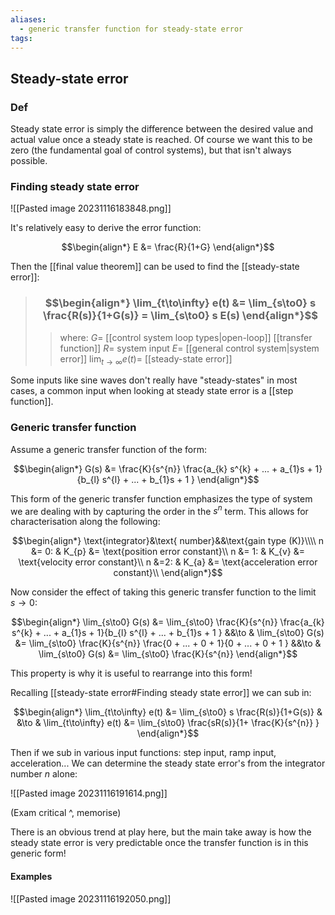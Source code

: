 ```yaml
---
aliases:
  - generic transfer function for steady-state error
tags:
---
```


## Steady-state error

### Def

Steady state error is simply the difference between the desired value and actual value once a steady state is reached. Of course we want this to be zero (the fundamental goal of control systems), but that isn't always possible.

### Finding steady state error

![[Pasted image 20231116183848.png]]

It's relatively easy to derive the error function:

$$\begin{align*}
E &= \frac{R}{1+G}
\end{align*}$$

Then the [[final value theorem]] can be used to find the [[steady-state error]]:

> ### $$\begin{align*} \lim_{t\to\infty} e(t)  &=  \lim_{s\to0} s \frac{R(s)}{1+G(s)}  =  \lim_{s\to0} s E(s) \end{align*}$$
>> where:
>> $G=$ [[control system loop types|open-loop]] [[transfer function]]
>> $R=$ system input
>> $E=$ [[general control system|system error]]
>> $\lim_{t\to\infty} e(t)=$ [[steady-state error]]

Some inputs like sine waves don't really have "steady-states" in most cases, a common input when looking at steady state error is a [[step function]].

### Generic transfer function

Assume a generic transfer function of the form:

$$\begin{align*}
G(s) &= \frac{K}{s^{n}} \frac{a_{k} s^{k} + ... + a_{1}s + 1}{b_{l} s^{l} + ... + b_{1}s + 1 }
\end{align*}$$

This form of the generic transfer function emphasizes the type of system we are dealing with by capturing the order in the $s^{n}$ term. This allows for characterisation along the following:

$$\begin{align*}
\text{integrator}&\text{ number}&&\text{gain type (K)}\\\\
n &= 0: & K_{p} &= \text{position error constant}\\
n &= 1: & K_{v} &= \text{velocity error constant}\\
n &=2: & K_{a} &= \text{acceleration error constant}\\
\end{align*}$$

Now consider the effect of taking this generic transfer function to the limit $s\to0$:

$$\begin{align*}
\lim_{s\to0}  G(s) &= \lim_{s\to0} \frac{K}{s^{n}} \frac{a_{k} s^{k} + ... + a_{1}s + 1}{b_{l} s^{l} + ... + b_{1}s + 1 }  &&\to & \lim_{s\to0}  G(s) &= \lim_{s\to0} \frac{K}{s^{n}} \frac{0 + ... + 0 + 1}{0 + ... + 0 + 1 }   &&\to & \lim_{s\to0}  G(s) &= \lim_{s\to0} \frac{K}{s^{n}} 
\end{align*}$$

This property is why it is useful to rearrange into this form!

Recalling [[steady-state error#Finding steady state error]] we can sub in:

$$\begin{align*}
\lim_{t\to\infty} e(t)  &=  \lim_{s\to0} s \frac{R(s)}{1+G(s)} & &\to & \lim_{t\to\infty} e(t)  &=  \lim_{s\to0}  \frac{sR(s)}{1+ \frac{K}{s^{n}} }
\end{align*}$$

Then if we sub in various input functions: step input, ramp input, acceleration... We can determine the steady state error's from the integrator number $n$ alone:

![[Pasted image 20231116191614.png]]

(Exam critical ^, memorise)

There is an obvious trend at play here, but the main take away is how the steady state error is very predictable once the transfer function is in this generic form!

#### Examples

![[Pasted image 20231116192050.png]]

